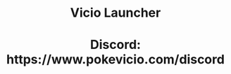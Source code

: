 <h1 align="center">Vicio Launcher</h1>
<h1 align="center"></h1>
<h1 align="center">Discord: https://www.pokevicio.com/discord</h1>
